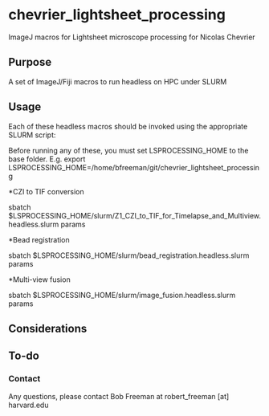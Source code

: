 # chevrier_lightsheet_processing
ImageJ macros for Lightsheet microscope processing for Nicolas Chevrier

## Purpose
A set of ImageJ/Fiji macros to run headless on HPC under SLURM

## Usage
Each of these headless macros should be invoked using the appropriate SLURM script:

Before running any of these, you must set LSPROCESSING_HOME to the base folder. E.g.
    export LSPROCESSING_HOME=/home/bfreeman/git/chevrier_lightsheet_processing
    
*CZI to TIF conversion

sbatch $LSPROCESSING_HOME/slurm/Z1_CZI_to_TIF_for_Timelapse_and_Multiview.headless.slurm params

*Bead registration

sbatch $LSPROCESSING_HOME/slurm/bead_registration.headless.slurm params

*Multi-view fusion

sbatch $LSPROCESSING_HOME/slurm/image_fusion.headless.slurm params

## Considerations


## To-do


### Contact
Any questions, please contact Bob Freeman at robert_freeman [at] harvard.edu

